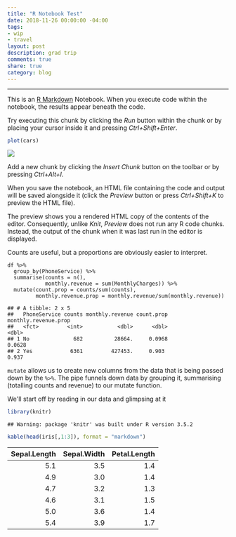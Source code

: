 ```yaml
---
title: "R Notebook Test"
date: 2018-11-26 00:00:00 -04:00
tags:
- wip
- travel
layout: post
description: grad trip
comments: true
share: true
category: blog
---
```

---

This is an [R Markdown](http://rmarkdown.rstudio.com) Notebook. When you execute code within the notebook, the results appear beneath the code.

Try executing this chunk by clicking the *Run* button within the chunk or by placing your cursor inside it and pressing *Ctrl+Shift+Enter*.

``` r
plot(cars)
```

![](empty_knit_files/figure-markdown_github/unnamed-chunk-1-1.png)

Add a new chunk by clicking the *Insert Chunk* button on the toolbar or by pressing *Ctrl+Alt+I*.

When you save the notebook, an HTML file containing the code and output will be saved alongside it (click the *Preview* button or press *Ctrl+Shift+K* to preview the HTML file).

The preview shows you a rendered HTML copy of the contents of the editor. Consequently, unlike *Knit*, *Preview* does not run any R code chunks. Instead, the output of the chunk when it was last run in the editor is displayed.


Counts are useful, but a proportions are obviously easier to interpret.

    df %>%
      group_by(PhoneService) %>%
      summarise(counts = n(),
                monthly.revenue = sum(MonthlyCharges)) %>%
      mutate(count.prop = counts/sum(counts),
             monthly.revenue.prop = monthly.revenue/sum(monthly.revenue))

    ## # A tibble: 2 x 5
    ##   PhoneService counts monthly.revenue count.prop monthly.revenue.prop
    ##   <fct>         <int>           <dbl>      <dbl>                <dbl>
    ## 1 No              682          28664.     0.0968               0.0628
    ## 2 Yes            6361         427453.     0.903                0.937

`mutate` allows us to create new columns from the data that is being
passed down by the `%>%`. The pipe funnels down data by grouping it,
summarising (totalling counts and revenue) to our mutate function.


We'll start off by reading in our data and glimpsing at it

``` r
library(knitr)
```

    ## Warning: package 'knitr' was built under R version 3.5.2

``` r
kable(head(iris[,1:3]), format = "markdown")
```

|  Sepal.Length|  Sepal.Width|  Petal.Length|
|-------------:|------------:|-------------:|
|           5.1|          3.5|           1.4|
|           4.9|          3.0|           1.4|
|           4.7|          3.2|           1.3|
|           4.6|          3.1|           1.5|
|           5.0|          3.6|           1.4|
|           5.4|          3.9|           1.7|

